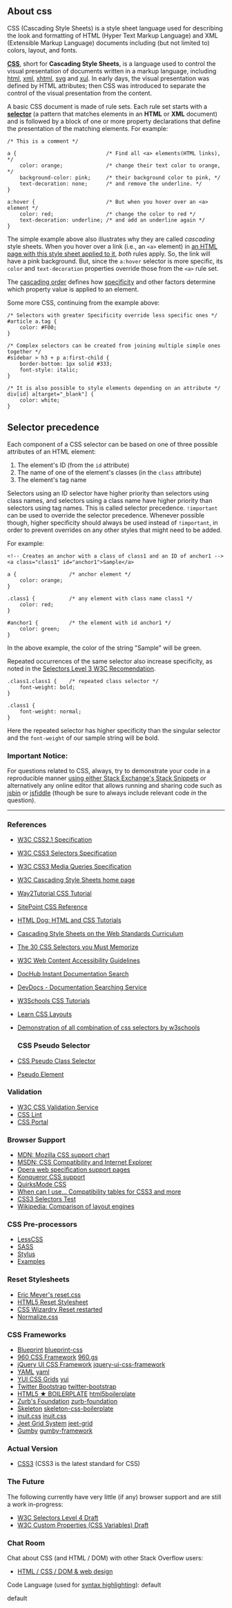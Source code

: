 ## About css

CSS (Cascading Style Sheets) is a style sheet language used for describing the look and formatting of HTML (Hyper Text Markup Language) and XML (Extensible Markup Language) documents including (but not limited to) colors, layout, and fonts.

[**CSS**](http://en.wikipedia.org/wiki/Cascading_Style_Sheets), short for **Cascading Style Sheets**, is a language used to control the visual presentation of documents written in a markup language, including [html](http://stackoverflow.com/questions/tagged/html "show questions tagged 'html'"), [xml](http://stackoverflow.com/questions/tagged/xml "show questions tagged 'xml'"), [xhtml](http://stackoverflow.com/questions/tagged/xhtml "show questions tagged 'xhtml'"), [svg](http://stackoverflow.com/questions/tagged/svg "show questions tagged 'svg'") and [xul](http://stackoverflow.com/questions/tagged/xul "show questions tagged 'xul'"). In early days, the visual presentation was defined by HTML attributes; then CSS was introduced to separate the control of the visual presentation from the content.

A basic CSS document is made of rule sets. Each rule set starts with a [**selector**](http://www.w3.org/TR/css3-selectors/) (a pattern that matches elements in an **HTML** or **XML** document) and is followed by a block of one or more property declarations that define the presentation of the matching elements. For example:

    /* This is a comment */ 

    a {                             /* Find all <a> elements(HTML links), */
        color: orange;              /* change their text color to orange, */
        background-color: pink;     /* their background color to pink, */
        text-decoration: none;      /* and remove the underline. */
    }

    a:hover {                       /* But when you hover over an <a> element */
        color: red;                 /* change the color to red */
        text-decoration: underline; /* and add an underline again */
    }

The simple example above also illustrates why they are called _cascading_ style sheets. When you hover over a link (i.e., an `<a>` element) in [an HTML page with this style sheet applied to it](http://www.htmldog.com/guides/cssbeginner/applyingcss/), _both_ rules apply. So, the link will have a pink background. But, since the `a:hover` selector is more specific, its `color` and `text-decoration` properties override those from the `<a>` rule set.

The [cascading order](http://www.w3.org/TR/CSS2/cascade.html#cascade) defines how [specificity](http://www.stuffandnonsense.co.uk/archives/css_specificity_wars.html) and other factors determine which property value is applied to an element.

Some more CSS, continuing from the example above:

    /* Selectors with greater Specificity override less specific ones */
    #article a.tag {
        color: #F00;
    }

    /* Complex selectors can be created from joining multiple simple ones together */
    #sidebar > h3 + p a:first-child {
        border-bottom: 1px solid #333;
        font-style: italic;
    }

    /* It is also possible to style elements depending on an attribute */
    div[id] a[target="_blank"] {
        color: white;
    }

## Selector precedence

Each component of a CSS selector can be based on one of three possible attributes of an HTML element:

1.  The element's ID (from the `id` attribute)
2.  The name of one of the element's classes (in the `class` attribute)
3.  The element's tag name

Selectors using an ID selector have higher priority than selectors using class names, and selectors using a class name have higher priority than selectors using tag names. This is called selector precedence. `!important` can be used to override the selector precedence. Whenever possible though, higher specificity should always be used instead of `!important`, in order to prevent overrides on any other styles that might need to be added.

For example:

    <!-- Creates an anchor with a class of class1 and an ID of anchor1 -->
    <a class="class1" id="anchor1">Sample</a>

    a {                 /* anchor element */
        color: orange;
    }

    .class1 {           /* any element with class name class1 */
        color: red;
    }    

    #anchor1 {          /* the element with id anchor1 */
        color: green;
    }

In the above example, the color of the string "Sample" will be green.

Repeated occurrences of the same selector also increase specificity, as noted in the [Selectors Level 3 W3C Recomendation](http://www.w3.org/TR/css3-selectors/#specificity).

    .class1.class1 {    /* repeated class selector */
        font-weight: bold;
    }

    .class1 {
        font-weight: normal;
    }

Here the repeated selector has higher specificity than the singular selector and the `font-weight` of our sample string will be bold.

### Important Notice:

For questions related to CSS, always, try to demonstrate your code in a reproducible manner [using either Stack Exchange's Stack Snippets](http://blog.stackoverflow.com/2014/09/introducing-runnable-javascript-css-and-html-code-snippets/) or alternatively any online editor that allows running and sharing code such as [jsbin](http://stackoverflow.com/questions/tagged/jsbin "show questions tagged 'jsbin'") or [jsfiddle](http://stackoverflow.com/questions/tagged/jsfiddle "show questions tagged 'jsfiddle'") (though be sure to always include relevant code _in_ the question).

* * *

### References

*   [W3C CSS2.1 Specification](http://www.w3.org/TR/CSS2/)
*   [W3C CSS3 Selectors Specification](http://www.w3.org/TR/css3-selectors/)
*   [W3C CSS3 Media Queries Specification](http://www.w3.org/TR/css3-mediaqueries/)
*   [W3C Cascading Style Sheets home page](http://www.w3.org/Style/CSS/)
*   [Way2Tutorial CSS Tutorial](http://way2tutorial.com/css/tutorial.php)
*   [SitePoint CSS Reference](http://reference.sitepoint.com/css)
*   [HTML Dog: HTML and CSS Tutorials](http://htmldog.com/)
*   [Cascading Style Sheets on the Web Standards Curriculum](http://dev.opera.com/articles/view/27-css-basics/)
*   [The 30 CSS Selectors you Must Memorize](http://net.tutsplus.com/tutorials/html-css-techniques/the-30-css-selectors-you-must-memorize/)
*   [W3C Web Content Accessibility Guidelines](http://www.w3.org/TR/WCAG20/)
*   [DocHub Instant Documentation Search](http://dochub.io/#css/)
*   [DevDocs - Documentation Searching Service](http://devdocs.io/css/)
*   [W3Schools CSS Tutorials](http://www.w3schools.com/css/default.asp "w3schools CSS Tutorials")
*   [Learn CSS Layouts](http://learnlayout.com)
*   [Demonstration of all combination of css selectors by w3schools](http://www.w3schools.com/cssref/trysel.asp)

    ### CSS Pseudo Selector

*   [CSS Pseudo Class Selector](http://way2tutorial.com/css/css_pseudo_class_selector.php)

*   [Pseudo Element](http://www.w3schools.com/css/css_pseudo_elements.asp)

### Validation

*   [W3C CSS Validation Service](http://jigsaw.w3.org/css-validator/)
*   [CSS Lint](http://csslint.net/)
*   [CSS Portal](http://www.cssportal.com/css-validator/)

### Browser Support

*   [MDN: Mozilla CSS support chart](https://developer.mozilla.org/en/Mozilla_CSS_support_chart)
*   [MSDN: CSS Compatibility and Internet Explorer](http://msdn.microsoft.com/en-us/library/cc351024%28v=vs.85%29.aspx)
*   [Opera web specification support pages](http://www.opera.com/docs/specs/presto29/#opsupport)
*   [Konqueror CSS support](http://www.konqueror.org/css/)
*   [QuirksMode CSS](http://www.quirksmode.org/css/contents.html)
*   [When can I use... Compatibility tables for CSS3 and more](http://caniuse.com/)
*   [CSS3 Selectors Test](http://www.css3.info/selectors-test/)
*   [Wikipedia: Comparison of layout engines](http://en.wikipedia.org/wiki/Comparison_of_layout_engines_(Cascading_Style_Sheets))

### CSS Pre-processors

*   [LessCSS](http://lesscss.org)
*   [SASS](http://sass-lang.com)
*   [Stylus](http://learnboost.github.com/stylus/)
*   [Examples](http://csspre.com)

### Reset Stylesheets

*   [Eric Meyer's reset.css](http://meyerweb.com/eric/tools/css/reset/)
*   [HTML5 Reset Stylesheet](http://html5doctor.com/html-5-reset-stylesheet/)
*   [CSS Wizardry Reset restarted](http://csswizardry.com/2011/10/reset-restarted/)
*   [Normalize.css](http://necolas.github.com/normalize.css/)

### CSS Frameworks

*   [Blueprint](http://blueprintcss.org/) [blueprint-css](http://stackoverflow.com/questions/tagged/blueprint-css "show questions tagged 'blueprint-css'")
*   [960 CSS Framework](http://960.gs/) [960.gs](http://stackoverflow.com/questions/tagged/960.gs "show questions tagged '960.gs'")
*   [jQuery UI CSS Framework](http://docs.jquery.com/UI/Theming/API#The_jQuery_UI_CSS_Framework) [jquery-ui-css-framework](http://stackoverflow.com/questions/tagged/jquery-ui-css-framework "show questions tagged 'jquery-ui-css-framework'")
*   [YAML](http://www.yaml.de/en/) [yaml](http://stackoverflow.com/questions/tagged/yaml "show questions tagged 'yaml'")
*   [YUI CSS Grids](http://yuilibrary.com/) [yui](http://stackoverflow.com/questions/tagged/yui "show questions tagged 'yui'")
*   [Twitter Bootstrap](http://getbootstrap.com/) [twitter-bootstrap](http://stackoverflow.com/questions/tagged/twitter-bootstrap "show questions tagged 'twitter-bootstrap'")
*   [HTML5 ★ BOILERPLATE](http://html5boilerplate.com//) [html5boilerplate](http://stackoverflow.com/questions/tagged/html5boilerplate "show questions tagged 'html5boilerplate'")
*   [Zurb's Foundation](http://foundation.zurb.com/) [zurb-foundation](http://stackoverflow.com/questions/tagged/zurb-foundation "show questions tagged 'zurb-foundation'")
*   [Skeleton](http://getskeleton.com/) [skeleton-css-boilerplate](http://stackoverflow.com/questions/tagged/skeleton-css-boilerplate "show questions tagged 'skeleton-css-boilerplate'")
*   [inuit.css](http://inuitcss.com/) [inuit.css](http://stackoverflow.com/questions/tagged/inuit.css "show questions tagged 'inuit.css'")
*   [Jeet Grid System](http://jeet.gs/) [jeet-grid](http://stackoverflow.com/questions/tagged/jeet-grid "show questions tagged 'jeet-grid'")
*   [Gumby](http://gumbyframework.com/) [gumby-framework](http://stackoverflow.com/questions/tagged/gumby-framework "show questions tagged 'gumby-framework'")

### Actual Version

*   [CSS3](http://en.wikipedia.org/wiki/Cascading_Style_Sheets#CSS_3) (CSS3 is the latest standard for CSS)

### The Future

The following currently have very little (if any) browser support and are still a work in-progress:

*   [W3C Selectors Level 4 Draft](http://www.w3.org/TR/selectors4/)
*   [W3C Custom Properties (CSS Variables) Draft](http://www.w3.org/TR/css-variables/)

### Chat Room

Chat about CSS (and HTML / DOM) with other Stack Overflow users:

*   [HTML / CSS / DOM & web design](http://chat.stackoverflow.com/rooms/29074/html-css-dom-web-design)

Code Language (used for [syntax highlighting](http://google-code-prettify.googlecode.com/svn/trunk/README.html)): default

  default
